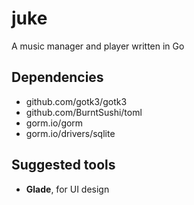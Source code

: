 # juke

A music manager and player written in Go

## Dependencies

- github.com/gotk3/gotk3
- github.com/BurntSushi/toml
- gorm.io/gorm
- gorm.io/drivers/sqlite


## Suggested tools

- **Glade**, for UI design
